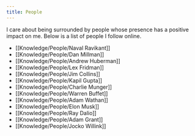 ```yaml
---
title: People
---
```


I care about being surrounded by people whose presence has a positive impact on me. Below is a list of people I follow online.

- [[Knowledge/People/Naval Ravikant]]
- [[Knowledge/People/Dan Millman]]
- [[Knowledge/People/Andrew Huberman]]
- [[Knowledge/People/Lex Fridman]]
- [[Knowledge/People/Jim Collins]]
- [[Knowledge/People/Kapil Gupta]]
- [[Knowledge/People/Charlie Munger]]
- [[Knowledge/People/Warren Buffet]]
- [[Knowledge/People/Adam Wathan]]
- [[Knowledge/People/Elon Musk]]
- [[Knowledge/People/Ray Dalio]]
- [[Knowledge/People/Adam Grant]]
- [[Knowledge/People/Jocko Willink]]